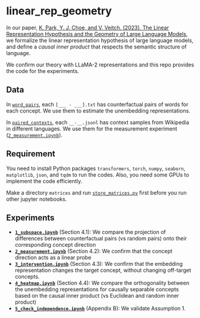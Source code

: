# linear_rep_geometry
In our paper, [K. Park, Y. J. Choe, and V. Veitch. (2023). The Linear Representation Hypothesis and the Geometry of Large Language Models](https://arxiv.org/abs/2311.03658), we formalize the linear representation hypothesis of large language models, and define a *causal inner product* that respects the semantic structure of language.

We confirm our theory with LLaMA-2 representations and this repo provides the code for the experiments.

## Data
In [`word_pairs`](word_pairs), each `[___ - ___].txt` has counterfactual pairs of words for each concept. We use them to estimate the unembedding representations.

In [`paired_contexts`](paired_contexts), each `__-__.jsonl` has context samples from Wikipedia in different languages. We use them for the measurement experiment ([`2_measurement.ipynb`](2_measurement.ipynb)).

## Requirement
You need to install Python packages `transformers`, `torch`, `numpy`, `seaborn`, `matplotlib`, `json`, and `tqdm` to run the codes. Also, you need some GPUs to implement the code efficiently.

Make a directory `matrices` and run [`store_matrices.py`](store_matrices.py) first before you run other jupyter notebooks.

## Experiments
- [**`1_subspace.ipynb`**](1_subspace.ipynb) (Section 4.1): We compare the projection of differences between counterfactual pairs (vs random pairs) onto their corresponding concept direction
- [**`2_measurement.ipynb`**](2_measurement.ipynb) (Section 4.2): We confirm that the concept direction acts as a linear probe
- [**`3_intervention.ipynb`**](3_intervention.ipynb) (Section 4.3): We confirm that the embedding representation changes the target concept, without changing off-target concepts.
- [**`4_heatmap.ipynb`**](4_heatmap.ipynb) (Section 4.4): We compare the orthogonality between the unembedding representations for causally separable concepts based on the causal inner product (vs Euclidean and random inner product)
- [**`5_check_independence.ipynb`**](5_check_independence.ipynb) (Appendix B): We validate Assumption 1.